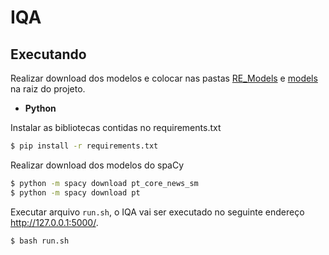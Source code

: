 # IQA

## Executando

Realizar download dos modelos e colocar nas pastas [RE_Models]()  e [models]() na raiz do projeto.

* **Python**

Instalar as bibliotecas contidas no requirements.txt

```bash
$ pip install -r requirements.txt
```

Realizar download dos modelos do spaCy

```bash
$ python -m spacy download pt_core_news_sm
$ python -m spacy download pt
```

Executar arquivo `run.sh`, o IQA vai ser executado no seguinte endereço http://127.0.0.1:5000/.

```bash
$ bash run.sh
```